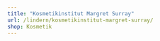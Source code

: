 ```yaml
---
title: "Kosmetikinstitut Margret Surray"
url: /lindern/kosmetikinstitut-margret-surray/
shop: Kosmetik
---
```

